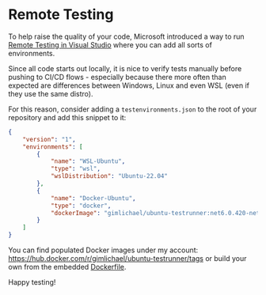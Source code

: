 # Remote Testing

To help raise the quality of your code, Microsoft introduced a way to run [Remote Testing in Visual Studio](https://learn.microsoft.com/en-us/visualstudio/test/remote-testing?view=vs-2022) where you can add all sorts of environments.

Since all code starts out locally, it is nice to verify tests manually before pushing to CI/CD flows - especially because there more often than expected are differences between Windows, Linux and even WSL (even if they use the same distro).

For this reason, consider adding a `testenvironments.json` to the root of your repository and add this snippet to it:

```json
{
    "version": "1",
    "environments": [
        {
            "name": "WSL-Ubuntu",
            "type": "wsl",
            "wslDistribution": "Ubuntu-22.04"
        },
        {
            "name": "Docker-Ubuntu",
            "type": "docker",
            "dockerImage": "gimlichael/ubuntu-testrunner:net6.0.420-net7.0.407-net8.0.203"
        }
    ]
}
```

You can find populated Docker images under my account: https://hub.docker.com/r/gimlichael/ubuntu-testrunner/tags or build your own from the embedded [Dockerfile](./Dockerfile).

Happy testing!